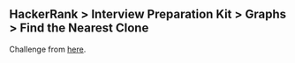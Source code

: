 ## HackerRank > Interview Preparation Kit > Graphs > Find the Nearest Clone

Challenge from [here](https://www.hackerrank.com/challenges/find-the-nearest-clone/problem).

